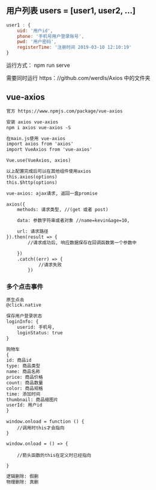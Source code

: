 ## 用户列表 users = [user1, user2, ...]
```javascript
user1 : {
	uid: '用户id',
	phone: '手机号用户登录账号',
	pwd: '用户密码',
	registerTime: '注册时间 2019-03-10 12:10:19'
}
```
运行方式：
	npm run serve

需要同时运行
	https：//github.com/werdls/Axios  中的文件夹
## vue-axios
```txt
官方 https://www.npmjs.com/package/vue-axios

安装 axios vue-axios
npm i axios vue-axios -S

在main.js使用 vue-axios
import axios from 'axios'
import VueAxios from 'vue-axios'

Vue.use(VueAxios, axios)

以上配置完成后可以在其他组件使用axios
this.axios(options)
this.$http(options)

vue-axios: ajax请求, 返回一盒promise

axios({
	methods: 请求类型, //(get 或者 post)

	data: 参数字符串或者对象 //name=kevin&age=10,

	url: 请求路径
}).then(result => {
		//请求成功后, 响应数据保存在回调函数第一个参数中

	})
	.catch((err) => {
			//请求失败
		})

```

### 多个点击事件
```txt
原生点击
@click.native

```

```txt
保存用户登录状态
loginInfo: {
	userid: 手机号,
	loginStatus: true
}
```

```txt
购物车
{
id: 商品id
type: 商品类型
name: 商品名称
price: 商品价格
count: 商品数量
color: 商品规格
time: 添加时间
thumbnail: 商品缩图片
userId: 用户id
}

```

```
window.onload = function () {
	//调用时this才会指向
}

window.onload = () => {

	//箭头函数的this在定义时已经指向

}
```

```txt
逻辑删除: 假删
物理删除: 真删
```
